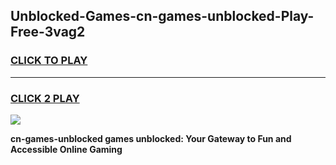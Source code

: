 
## Unblocked-Games-cn-games-unblocked-Play-Free-3vag2
<h3>
<a href="https://premium76.site?title=cn-games-unblocked&ref=22A">CLICK TO PLAY</a></h3>
<hr>

<h3>
<a href="https://premium76.site?title=cn-games-unblocked&ref=22A">CLICK 2 PLAY</a>
  
</h3>

<a href="https://premium76.site?title=cn-games-unblocked&ref=22A"><img src="https://clearcache.store/games.png"></a>


**cn-games-unblocked games unblocked: Your Gateway to Fun and Accessible Online Gaming**
